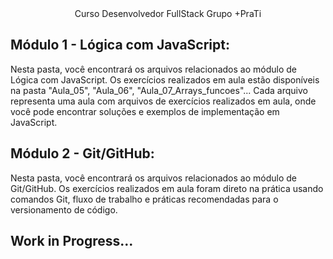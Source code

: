 <div align="center">
  Curso Desenvolvedor FullStack Grupo +PraTi
</div>

<strong><h2>Módulo 1 - Lógica com JavaScript:</h2></strong>
Nesta pasta, você encontrará os arquivos relacionados ao módulo de Lógica com JavaScript. Os exercícios realizados em aula estão disponíveis na pasta "Aula_05", "Aula_06",
"Aula_07_Arrays_funcoes"... Cada arquivo representa uma aula com arquivos de exercícios realizados em aula, onde você pode encontrar soluções e exemplos de implementação em JavaScript.

<strong><h2>Módulo 2 - Git/GitHub:</h2></strong>
Nesta pasta, você encontrará os arquivos relacionados ao módulo de Git/GitHub. Os exercícios realizados em aula foram direto na prática usando comandos Git, fluxo de trabalho e 
práticas recomendadas para o versionamento de código.

<h2>Work in Progress...</h2>
